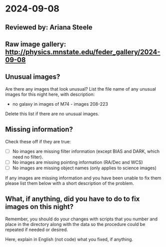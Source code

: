 # 2024-09-08

## Reviewed by:   Ariana Steele

## Raw image gallery: http://physics.mnstate.edu/feder_gallery/2024-09-08

## Unusual images?

Are there any images that look unusual? List the file name of any unusual images for this night here, with description:

+ no galaxy in images of M74 - images 208-223

Delete this list if there are no unusual images.

## Missing information?

Check these off if they are true:

- [ ] No images are missing filter information (except BIAS and DARK, which need no filter).
- [ ] No images are missing pointing information (RA/Dec and WCS)
- [ ] No images are missing object names (only applies to science images)

If any images are missing information and you have been unable to fix them please list
them below with a short description of the problem.

## What, if anything, did you have to do to fix images on this night?

Remember, you should do your changes with scripts that you number and place in the
directory along with the data so the procedure could be repeated if needed or
desired.

Here, explain in English (not code) what you fixed, if anything.
